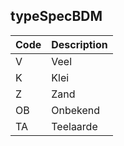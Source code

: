 ## typeSpecBDM				
				
|	Code	|	Description	|
|	---	|	---	|
|	V	|	Veel	|
|	K	|	Klei	|
|	Z	|	Zand	|
|	OB	|	Onbekend	|
|	TA	|	Teelaarde	|

